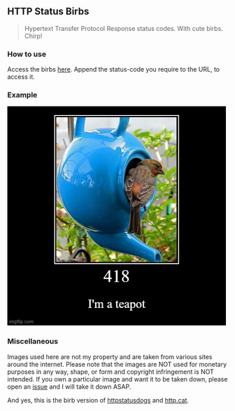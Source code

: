 ## HTTP Status Birbs
>Hypertext Transfer Protocol Response status codes. With cute birbs. Chirp!

### How to use
Access the birbs [here](https://http-birbs.herokuapp.com/). Append the status-code you require to the URL, to access it. 

### Example
![418](images/418.jpg)

### Miscellaneous
Images used here are not my property and are taken from various sites around the internet.
Please note that the images are NOT used for monetary purposes in any way, shape, or form and copyright infringement is NOT intended.
If you own a particular image and want it to be taken down, please open an [issue](https://github.com/thisisjustinm/http-status-birbs/issues) and I will take it down ASAP.


And yes, this is the birb version of [httpstatusdogs](https://httpstatusdogs.com/) and [http.cat](https://http.cat/).
